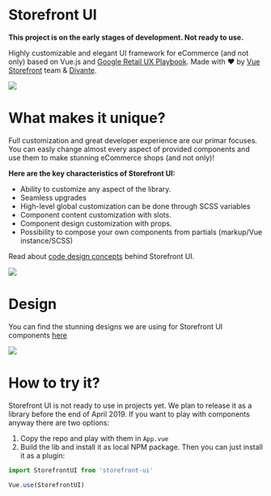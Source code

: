 
# Storefront UI
**This project is on the early stages of development. Not ready to use.**

Highly customizable and elegant UI framework for eCommerce (and not only) based on Vue.js and [Google Retail UX Playbook](https://services.google.com/fh/files/events/pdf_retail_ux_playbook.pdf). Made with ❤️ by [Vue Storefront](https://github.com/DivanteLtd/vue-storefront) team & [Divante](https;//divante.co).

![](https://i.ibb.co/7ScVptN/123.png)

# What makes it unique?

Full customization and great developer experience are our primar focuses. You can easly change almost every aspect of provided components and use them to make stunning eCommerce shops (and not only)!

**Here are the key characteristics of Storefront UI:**
- Ability to customize any aspect of the library.
- Seamless upgrades
- High-level global customization can be done through SCSS variables
- Component content customization with slots.
- Component design customization with props.
- Possibility to compose your own components from partials (markup/Vue instance/SCSS)

Read about [code design concepts](https://github.com/DivanteLtd/storefront-ui/blob/master/CONTRIBUTING.md) behind Storefront UI.

![](https://i.ibb.co/VHTcyrw/1234.png)
# Design

You can find the stunning designs we are using for Storefront UI components [here](https://www.figma.com/file/hrwE3VsMBHgdJoS86rVr4W/Desktop-%26-Mobile-Vue-Storefront?node-id=99%3A0)

![](https://i.ibb.co/7SKbz5K/123457.png)
# How to try it?

Storefront UI is not ready to use in projects yet. We plan to release it as a library before the end of April 2019.
If you want to play with components anyway there are two options:

1. Copy the repo and play with them in `App.vue`
2. Build the lib and install it as local NPM package. Then you can just install it as a plugin:
````js
import StorefrontUI from 'storefront-ui'

Vue.use(StorefrontUI)
````
